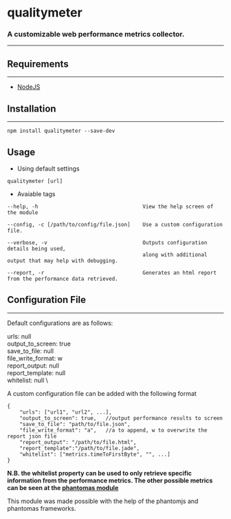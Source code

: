 # qualitymeter
### A customizable web performance metrics collector.

---
## Requirements
___
* [NodeJS](http://nodejs.org)


## Installation
---
```
npm install qualitymeter --save-dev
```

## Usage
* Using default settings
```
qualitymeter [url]
```

* Avaiable tags
```
--help, -h                                  View the help screen of the module

--config, -c [/path/to/config/file.json]    Use a custom configuration file.

--verbose, -v                               Outputs configuration details being used, 
                                            along with additional output that may help with debugging.

--report, -r                                Generates an html report from the performance data retrieved.
```

## Configuration File
---
Default configurations are as follows:

urls: null \
output_to_screen: true \
save_to_file: null \
file_write_format: w \
report_output: null \
report_template: null \
whitelist: null \

A custom configuration file can be added with the following format
```
{
    "urls": ["url1", "url2", ...],
    "output_to_screen": true,   //output performance results to screen
    "save_to_file": "path/to/file.json",
    "file_write_format": "a",   //a to append, w to overwrite the report json file
    "report_output": "/path/to/file.html",
    "report_template":"/path/to/file.jade",
    "whitelist": ["metrics.timeToFirstByte", "", ...]
}
```

**N.B. the whitelist property can be used to only retrieve specific information from the performance metrics. The other possible metrics can be seen at the [phantomas module](https://github.com/macbre/phantomas)**

This module was made possible with the help of the phantomjs and phantomas frameworks.




